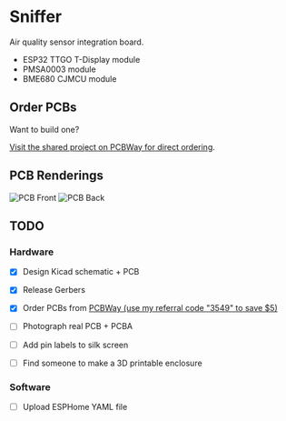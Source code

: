 # Sniffer

Air quality sensor integration board.

- ESP32 TTGO T-Display module
- PMSA0003 module
- BME680 CJMCU module

## Order PCBs

Want to build one?

[Visit the shared project on PCBWay for direct ordering](https://www.pcbway.com/project/shareproject/Sniffer_Air_Quality_Monitor.html).

## PCB Renderings

![PCB Front](https://i.imgur.com/LyWRfs9.jpg)
![PCB Back](https://i.imgur.com/0Muxt0t.jpg)

## TODO

### Hardware

- [x] Design Kicad schematic + PCB
- [x] Release Gerbers
- [x] Order PCBs from [PCBWay (use my referral code "3549" to save $5)](https://www.pcbway.com/setinvite.aspx?inviteid=3549)
- [ ] Photograph real PCB + PCBA

- [ ] Add pin labels to silk screen
- [ ] Find someone to make a 3D printable enclosure

### Software

- [ ] Upload ESPHome YAML file
